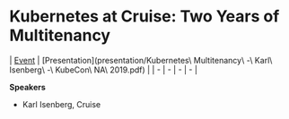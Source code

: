 # Kubernetes at Cruise: Two Years of Multitenancy

| [Event](https://sched.co/UaaO) | [Presentation](presentation/Kubernetes\ Multitenancy\ -\ Karl\ Isenberg\ -\ KubeCon\ NA\ 2019.pdf) |
| - | - | - | - |

**Speakers**
* Karl Isenberg, Cruise